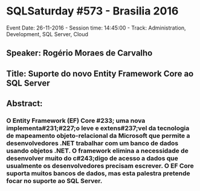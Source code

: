 # SQLSaturday #573 - Brasilia 2016
Event Date: 26-11-2016 - Session time: 14:45:00 - Track: Administration, Development, SQL Server, Cloud
## Speaker: Rogério Moraes de Carvalho
## Title: Suporte do novo Entity Framework Core ao SQL Server
## Abstract:
### O Entity Framework (EF) Core #233; uma nova implementa#231;#227;o leve e extens#237;vel da tecnologia de mapeamento objeto-relacional da Microsoft que permite a desenvolvedores .NET trabalhar com um banco de dados usando objetos .NET. O framework elimina a necessidade de desenvolver muito do c#243;digo de acesso a dados que usualmente os desenvolvedores precisam escrever. O EF Core suporta muitos bancos de dados, mas esta palestra pretende focar no suporte ao SQL Server.
